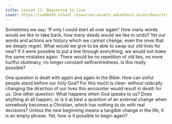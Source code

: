 ```yaml
---
title: Lesson 11. Beginning to live
cover: https://sabbath-school-resources-assets.adventech.io/en/devo/start-into-life/11-beginning-to-live/sNg1679559028931.jpg
---
```


Sometimes we say: ‘If only I could start all over again!’ How many words would we like to take back, how many deeds would we like to undo? Yet our words and actions are history which we cannot change, even the ones that we deeply regret. What would we give to be able to swap our old lives for new? If it were possible to put a line through everything, we would not make the same mistakes again. There would be no repetition of old lies, no more hurtful obstinacy, no longer constant selfcentredness. Is this really possible?

One question is dealt with again and again in the Bible. How can sinful people stand before our holy God? For this much is clear: without radically changing the direction of our lives this encounter would result in death for us. One other question: What happens when God speaks to us? Does anything at all happen, or is it at best a question of an external change when somebody becomes a Christian, which has nothing to do with real decisions? Unless the new beginning means a tangible change in the life, it is an empty phrase. Yet, how is it possible to begin again?